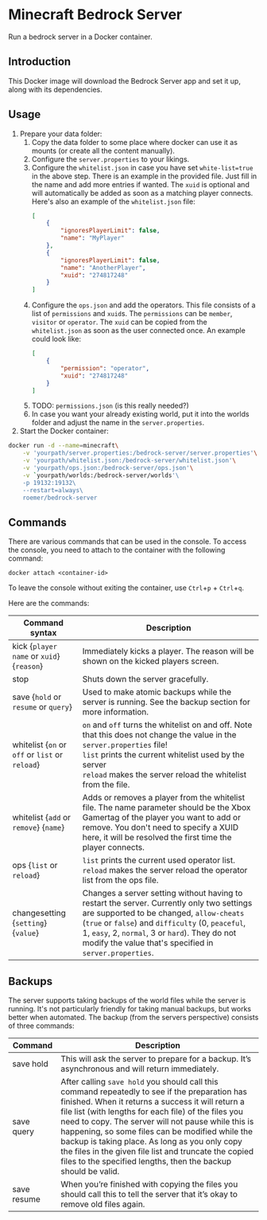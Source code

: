 # Minecraft Bedrock Server
Run a bedrock server in a Docker container.

## Introduction
This Docker image will download the Bedrock Server app and set it up, along with its dependencies.

## Usage
1. Prepare your data folder:
    1. Copy the data folder to some place where docker can use it as mounts (or create all the content manually).
    2. Configure the `server.properties` to your likings.
    3. Configure the `whitelist.json` in case you have set `white-list=true` in the above step. There is an example in the provided file. Just fill in the name and add more entries if wanted. The `xuid` is optional and will automatically be added as soon as a matching player connects. Here's also an example of the `whitelist.json` file:
        ```json
        [
            {
                "ignoresPlayerLimit": false,
                "name": "MyPlayer"
            },
            {
                "ignoresPlayerLimit": false,
                "name": "AnotherPlayer",
                "xuid": "274817248"
            }
        ]
        ```
    4. Configure the `ops.json` and add the operators. This file consists of a list of `permissions` and `xuid`s. The `permissions` can be `member`, `visitor` or `operator`. The `xuid` can be copied from the `whitelist.json` as soon as the user connected once. An example could look like:
        ```json
        [
            {
                "permission": "operator",
                "xuid": "274817248"
            }
        ]
        ```
    5. TODO: `permissions.json` (is this really needed?)
    6. In case you want your already existing world, put it into the worlds folder and adjust the name in the `server.properties`.
2. Start the Docker container:
```bash
docker run -d --name=minecraft\
    -v 'yourpath/server.properties:/bedrock-server/server.properties'\
    -v 'yourpath/whitelist.json:/bedrock-server/whitelist.json'\
    -v 'yourpath/ops.json:/bedrock-server/ops.json'\
    -v `yourpath/worlds:/bedrock-server/worlds'\
    -p 19132:19132\
    --restart=always\
    roemer/bedrock-server
```

## Commands
There are various commands that can be used in the console. To access the console, you need to attach to the container with the following command:
```
docker attach <container-id>
```
To leave the console without exiting the container, use `Ctrl`+`p` + `Ctrl`+`q`.

Here are the commands:

| Command syntax | Description |
| -------------- | ----------- |
| kick {`player name` or `xuid`} {`reason`} | Immediately kicks a player. The reason will be shown on the kicked players screen. |
| stop | Shuts down the server gracefully. |
| save {`hold` or `resume` or `query`} | Used to make atomic backups while the server is running. See the backup section for more information. |
| whitelist {`on` or `off` or `list` or `reload`} | `on` and `off` turns the whitelist on and off. Note that this does not change the value in the `server.properties` file!<br />`list` prints the current whitelist used by the server<br />`reload` makes the server reload the whitelist from the file.
| whitelist {`add` or `remove`} {`name`} | Adds or removes a player from the whitelist file. The name parameter should be the Xbox Gamertag of the player you want to add or remove. You don't need to specify a XUID here, it will be resolved the first time the player connects. |
| ops {`list` or `reload`} | `list` prints the current used operator list.<br />`reload` makes the server reload the operator list from the ops file. |
| changesetting {`setting`} {`value`} | Changes a server setting without having to restart the server. Currently only two settings are supported to be changed, `allow-cheats` (`true` or `false`) and `difficulty` (0, `peaceful`, 1, `easy`, 2, `normal`, 3 or `hard`). They do not modify the value that's specified in `server.properties`. |

## Backups
The server supports taking backups of the world files while the server is running. It's not particularly friendly for taking manual backups, but works better when automated. The backup (from the servers perspective) consists of three commands:

| Command | Description |
| ------- | ----------- |
| save hold | This will ask the server to prepare for a backup. It’s asynchronous and will return immediately. |
| save query | After calling `save hold` you should call this command repeatedly to see if the preparation has finished. When it returns a success it will return a file list (with lengths for each file) of the files you need to copy. The server will not pause while this is happening, so some files can be modified while the backup is taking place. As long as you only copy the files in the given file list and truncate the copied files to the specified lengths, then the backup should be valid. |
| save resume | When you’re finished with copying the files you should call this to tell the server that it’s okay to remove old files again. |
